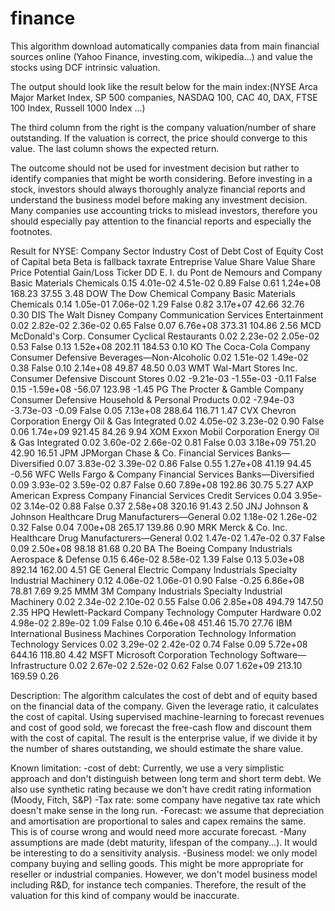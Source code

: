 # finance

This algorithm download automatically companies data from main financial sources online (Yahoo Finance, investing.com, wikipedia...) 
and value the stocks using DCF intrinsic valuation.

The output should look like the result below for the main index:(NYSE Arca Major Market Index, SP 500 companies,
NASDAQ 100, CAC 40, DAX, FTSE 100 Index, Russell 1000 Index	...)

The third column from the right is the company valuation/number of share outstanding. If the valuation is correct,
the price should converge to this value.
The last column shows the expected return.

The outcome should not be used for investment decision but rather to identify companies that might be worth considering.
Before investing in a stock, investors should always thoroughly analyze financial reports and understand the business model
before making any investment decision.
Many companies use accounting tricks to mislead investors, therefore you should especially pay attention to the financial 
reports and especially the footnotes.

Result for NYSE:
                                            Company                  Sector                         Industry  Cost of Debt  Cost of Equity  Cost of Capital  beta Beta is fallback  taxrate  Entreprise Value  Share Value  Share Price  Potential Gain/Loss
Ticker
DD             E. I. du Pont de Nemours and Company         Basic Materials                        Chemicals          0.15        4.01e-02         4.51e-02  0.89            False     0.61          1.24e+08       168.23        37.55                 3.48
DOW                        The Dow Chemical Company         Basic Materials                        Chemicals          0.14        1.05e-01         7.06e-02  1.29            False     0.82          3.17e+07        42.66        32.76                 0.30
DIS                         The Walt Disney Company  Communication Services                    Entertainment          0.02        2.82e-02         2.36e-02  0.65            False     0.07          6.76e+08       373.31       104.86                 2.56
MCD                                McDonald's Corp.       Consumer Cyclical                      Restaurants          0.02        2.23e-02         2.05e-02  0.53            False     0.13          1.52e+08       202.11       184.53                 0.10
KO                            The Coca-Cola Company      Consumer Defensive          Beverages—Non-Alcoholic          0.02        1.51e-02         1.49e-02  0.38            False     0.10          2.14e+08        49.87        48.50                 0.03
WMT                            Wal-Mart Stores Inc.      Consumer Defensive                  Discount Stores          0.02       -9.21e-03        -1.55e-03 -0.11            False     0.15         -1.59e+08       -56.07       123.98                -1.45
PG                     The Procter & Gamble Company      Consumer Defensive    Household & Personal Products          0.02       -7.94e-03        -3.73e-03 -0.09            False     0.05          7.13e+08       288.64       116.71                 1.47
CVX                             Chevron Corporation                  Energy             Oil & Gas Integrated          0.02        4.05e-02         3.23e-02  0.90            False     0.06          1.74e+09       921.45        84.26                 9.94
XOM                         Exxon Mobil Corporation                  Energy             Oil & Gas Integrated          0.02        3.60e-02         2.66e-02  0.81            False     0.03          3.18e+09       751.20        42.90                16.51
JPM                            JPMorgan Chase & Co.      Financial Services                Banks—Diversified          0.07        3.83e-02         3.39e-02  0.86            False     0.55          1.27e+08        41.19        94.45                -0.56
WFC                           Wells Fargo & Company      Financial Services                Banks—Diversified          0.09        3.93e-02         3.59e-02  0.87            False     0.60          7.89e+08       192.86        30.75                 5.27
AXP                        American Express Company      Financial Services                  Credit Services          0.04        3.95e-02         3.14e-02  0.88            False     0.37          2.58e+08       320.16        91.43                 2.50
JNJ                               Johnson & Johnson              Healthcare       Drug Manufacturers—General          0.02        1.18e-02         1.26e-02  0.32            False     0.04          7.00e+08       265.17       139.86                 0.90
MRK                                Merck & Co. Inc.              Healthcare       Drug Manufacturers—General          0.02        1.47e-02         1.47e-02  0.37            False     0.09          2.50e+08        98.18        81.68                 0.20
BA                               The Boeing Company             Industrials              Aerospace & Defense          0.15        6.46e-02         8.58e-02  1.39            False     0.13          5.03e+08       892.14       162.00                 4.51
GE                         General Electric Company             Industrials   Specialty Industrial Machinery          0.12        4.06e-02         1.06e-01  0.90            False    -0.25          6.86e+08        78.81         7.69                 9.25
MMM                                      3M Company             Industrials   Specialty Industrial Machinery          0.02        2.34e-02         2.10e-02  0.55            False     0.06          2.85e+08       494.79       147.50                 2.35
HPQ                         Hewlett-Packard Company              Technology                Computer Hardware          0.02        4.98e-02         2.89e-02  1.09            False     0.10          6.46e+08       451.46        15.70                27.76
IBM     International Business Machines Corporation              Technology  Information Technology Services          0.02        3.29e-02         2.42e-02  0.74            False     0.09          5.72e+08       644.16       118.80                 4.42
MSFT                          Microsoft Corporation              Technology          Software—Infrastructure          0.02        2.67e-02         2.52e-02  0.62            False     0.07          1.62e+09       213.10       169.59                 0.26

Description:
The algorithm calculates the cost of debt and of equity based on the financial data of the company. 
Given the leverage ratio, it calculates the cost of capital.
Using supervised machine-learning to forecast revenues and cost of good sold, we forecast the free-cash flow and discount them 
with the cost of capital.
The result is the enterprise value, if we divide it by the number of shares outstanding, we should estimate the share value.

Known limitation:
-cost of debt: Currently, we use a very simplistic approach and don't distinguish between long term and short term debt.
We also use synthetic rating because we don't have credit rating information (Moody, Fitch, S&P)
-Tax rate: some company have negative tax rate which doesn't make sense in the long run. 
-Forecast: we assume that depreciation and amortisation are proportional to sales and capex remains the same. 
This is of course wrong and would need more accurate forecast.
-Many assumptions are made (debt maturity, lifespan of the company...). It would be interesting to do a sensitivity analysis.
-Business model: we only model company buying and selling goods. This might be more appropriate for reseller or industrial companies.
However, we don't model business model including R&D, for instance tech companies. 
Therefore, the result of the valuation for this kind of company would be inaccurate.
